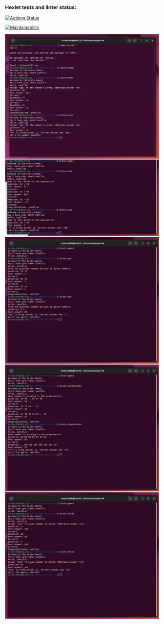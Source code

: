 ### Hexlet tests and linter status:
[![Actions Status](https://github.com/camilla228/frontend-project-44/actions/workflows/hexlet-check.yml/badge.svg)](https://github.com/camilla228/frontend-project-44/actions)

[![Maintainability](https://api.codeclimate.com/v1/badges/313be510ad47a9fa51d7/maintainability)](https://codeclimate.com/github/camilla228/frontend-project-44/maintainability)

![brain-even](https://github.com/camilla228/frontend-project-44/blob/main/brain-even.png)
![brain-calc](https://github.com/camilla228/frontend-project-44/blob/main/brain-calc.png)
![brain-gcd](https://github.com/camilla228/frontend-project-44/blob/main/brain-gcd.png)
![brain-progression](https://github.com/camilla228/frontend-project-44/blob/main/brain-progression.png)
![brain-prime](https://github.com/camilla228/frontend-project-44/blob/main/brain-prime.png)
